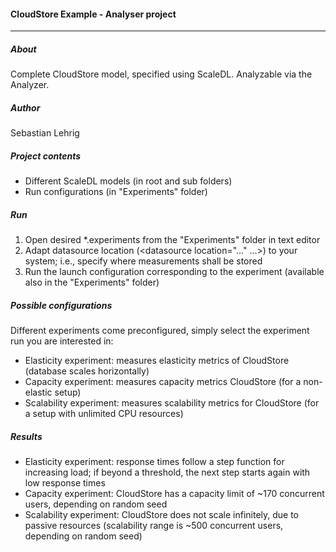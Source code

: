 #### CloudStore Example - Analyser project
-------

##### About
Complete CloudStore model, specified using ScaleDL. Analyzable via the Analyzer.

##### Author
Sebastian Lehrig

##### Project contents
- Different ScaleDL models (in root and sub folders)
- Run configurations (in "Experiments" folder)

##### Run
1) Open desired *.experiments from the "Experiments" folder in text editor
2) Adapt datasource location (<datasource location="..." ...>) to your system; i.e., specify where measurements shall be stored
3) Run the launch configuration corresponding to the experiment (available also in the "Experiments" folder)

##### Possible configurations 
Different experiments come preconfigured, simply select the experiment run you are interested in:
- Elasticity experiment: measures elasticity metrics of CloudStore (database scales horizontally)
- Capacity experiment: measures capacity metrics CloudStore (for a non-elastic setup)
- Scalability experiment: measures scalability metrics for CloudStore (for a setup with unlimited CPU resources)

##### Results
- Elasticity experiment: response times follow a step function for increasing load; if beyond a threshold, the next step starts again with low response times
- Capacity experiment: CloudStore has a capacity limit of ~170 concurrent users, depending on random seed
- Scalability experiment: CloudStore does not scale infinitely, due to passive resources (scalability range is ~500 concurrent users, depending on random seed)





